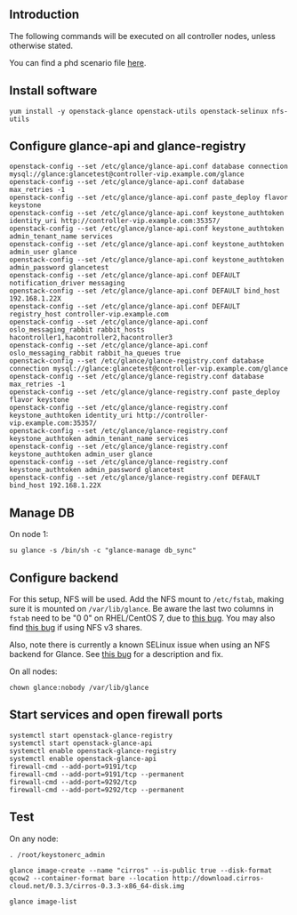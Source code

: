 Introduction
------------

The following commands will be executed on all controller nodes, unless otherwise stated.

You can find a phd scenario file [here](phd-setup/glance.scenario).

Install software
----------------

    yum install -y openstack-glance openstack-utils openstack-selinux nfs-utils

Configure glance-api and glance-registry
----------------------------------------

    openstack-config --set /etc/glance/glance-api.conf database connection mysql://glance:glancetest@controller-vip.example.com/glance
    openstack-config --set /etc/glance/glance-api.conf database max_retries -1
    openstack-config --set /etc/glance/glance-api.conf paste_deploy flavor keystone
    openstack-config --set /etc/glance/glance-api.conf keystone_authtoken identity_uri http://controller-vip.example.com:35357/ 
    openstack-config --set /etc/glance/glance-api.conf keystone_authtoken admin_tenant_name services
    openstack-config --set /etc/glance/glance-api.conf keystone_authtoken admin_user glance
    openstack-config --set /etc/glance/glance-api.conf keystone_authtoken admin_password glancetest
    openstack-config --set /etc/glance/glance-api.conf DEFAULT notification_driver messaging
    openstack-config --set /etc/glance/glance-api.conf DEFAULT bind_host 192.168.1.22X
    openstack-config --set /etc/glance/glance-api.conf DEFAULT registry_host controller-vip.example.com
    openstack-config --set /etc/glance/glance-api.conf oslo_messaging_rabbit rabbit_hosts hacontroller1,hacontroller2,hacontroller3
    openstack-config --set /etc/glance/glance-api.conf oslo_messaging_rabbit rabbit_ha_queues true
    openstack-config --set /etc/glance/glance-registry.conf database connection mysql://glance:glancetest@controller-vip.example.com/glance
    openstack-config --set /etc/glance/glance-registry.conf database max_retries -1
    openstack-config --set /etc/glance/glance-registry.conf paste_deploy flavor keystone
    openstack-config --set /etc/glance/glance-registry.conf keystone_authtoken identity_uri http://controller-vip.example.com:35357/
    openstack-config --set /etc/glance/glance-registry.conf keystone_authtoken admin_tenant_name services
    openstack-config --set /etc/glance/glance-registry.conf keystone_authtoken admin_user glance
    openstack-config --set /etc/glance/glance-registry.conf keystone_authtoken admin_password glancetest
    openstack-config --set /etc/glance/glance-registry.conf DEFAULT bind_host 192.168.1.22X

Manage DB
---------

On node 1:

    su glance -s /bin/sh -c "glance-manage db_sync"

Configure backend
-----------------

For this setup, NFS will be used. Add the NFS mount to `/etc/fstab`, making sure it is mounted on `/var/lib/glance`. Be aware the last two columns in `fstab` need to be "0 0" on RHEL/CentOS 7, due to [this bug](https://bugzilla.redhat.com/show_bug.cgi?id=1120367). You may also find [this bug](https://bugzilla.redhat.com/show_bug.cgi?id=1203820) if using NFS v3 shares.

Also, note there is currently a known SELinux issue when using an NFS backend for Glance. See [this bug](https://bugzilla.redhat.com/show_bug.cgi?id=1219406) for a description and fix.

On all nodes:

    chown glance:nobody /var/lib/glance

Start services and open firewall ports
--------------------------------------

    systemctl start openstack-glance-registry
    systemctl start openstack-glance-api
    systemctl enable openstack-glance-registry
    systemctl enable openstack-glance-api
    firewall-cmd --add-port=9191/tcp
    firewall-cmd --add-port=9191/tcp --permanent
    firewall-cmd --add-port=9292/tcp
    firewall-cmd --add-port=9292/tcp --permanent

Test
----

On any node:

    . /root/keystonerc_admin

    glance image-create --name "cirros" --is-public true --disk-format qcow2 --container-format bare --location http://download.cirros-cloud.net/0.3.3/cirros-0.3.3-x86_64-disk.img

    glance image-list
